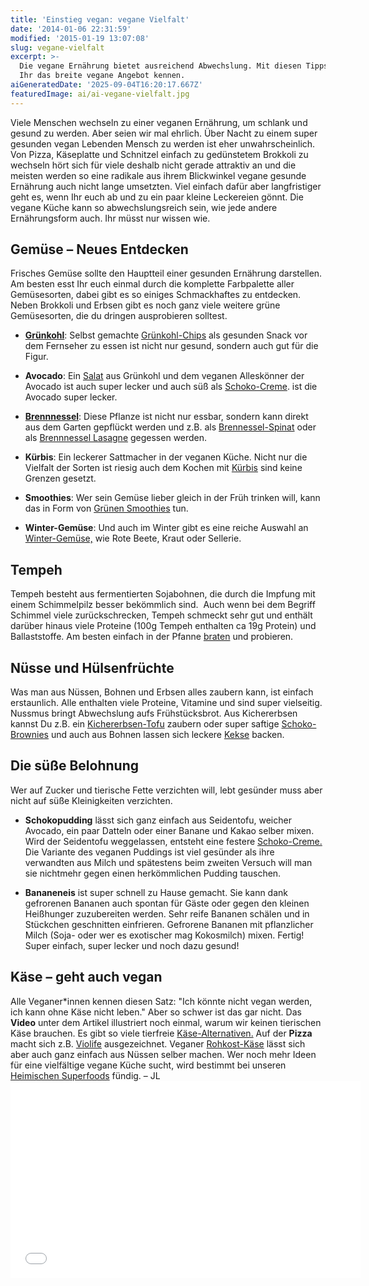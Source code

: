 ```yaml
---
title: 'Einstieg vegan: vegane Vielfalt'
date: '2014-01-06 22:31:59'
modified: '2015-01-19 13:07:08'
slug: vegane-vielfalt
excerpt: >-
  Die vegane Ernährung bietet ausreichend Abwechslung. Mit diesen Tipps lernt
  Ihr das breite vegane Angebot kennen.
aiGeneratedDate: '2025-09-04T16:20:17.667Z'
featuredImage: ai/ai-vegane-vielfalt.jpg
---
```


Viele Menschen wechseln zu einer veganen Ernährung, um schlank und gesund zu werden. Aber seien wir mal ehrlich. Über Nacht zu einem super gesunden vegan Lebenden Mensch zu werden ist eher unwahrscheinlich. Von Pizza, Käseplatte und Schnitzel einfach zu gedünstetem Brokkoli zu wechseln hört sich für viele deshalb nicht gerade attraktiv an und die meisten werden so eine radikale aus ihrem Blickwinkel vegane gesunde Ernährung auch nicht lange umsetzten. Viel einfach dafür aber langfristiger geht es, wenn Ihr euch ab und zu ein paar kleine Leckereien gönnt. Die vegane Küche kann so abwechslungsreich sein, wie jede andere Ernährungsform auch. Ihr müsst nur wissen wie.

## Gemüse – Neues Entdecken

Frisches Gemüse sollte den Hauptteil einer gesunden Ernährung darstellen. Am besten esst Ihr euch einmal durch die komplette Farbpalette aller Gemüsesorten, dabei gibt es so einiges Schmackhaftes zu entdecken. Neben Brokkoli und Erbsen gibt es noch ganz viele weitere grüne Gemüsesorten, die du dringen ausprobieren solltest.

*   **[Grünkohl](https://www.veganblatt.com/gruenkohl)**: Selbst gemachte [Grünkohl-Chips](https://www.veganblatt.com/rohkost-gemuese-chips-selbstgemacht%20) als gesunden Snack vor dem Fernseher zu essen ist nicht nur gesund, sondern auch gut für die Figur.
*   **Avocado**: Ein [Salat](https://www.veganblatt.com/gruenkohl-salat-mit-granatapfel-avocado) aus Grünkohl und dem veganen Alleskönner der Avocado ist auch super lecker und auch süß als [Schoko-Creme](https://www.veganblatt.com/roh-vegane-schoko-creme). ist die Avocado super lecker.
*   **[Brennnessel](https://www.veganblatt.com/heimische-superfoods-brennnessel)**: Diese Pflanze ist nicht nur essbar, sondern kann direkt aus dem Garten gepflückt werden und z.B. als [Brennessel-Spinat](https://www.veganblatt.com/brennnessel-spinat%20) oder als [Brennnessel Lasagne](https://www.veganblatt.com/brennnessel-lasagne-mit-pilzen) gegessen werden.
*   **Kürbis**: Ein leckerer Sattmacher in der veganen Küche. Nicht nur die Vielfalt der Sorten ist riesig auch dem Kochen mit [Kürbis](https://www.veganblatt.com/t/kuerbis) sind keine Grenzen gesetzt.

*   **Smoothies**: Wer sein Gemüse lieber gleich in der Früh trinken will, kann das in Form von [Grünen Smoothies](https://www.veganblatt.com/beste-gruene-smoothies) tun.

*   **Winter-Gemüse**: Und auch im Winter gibt es eine reiche Auswahl an [Winter-Gemüse,](https://www.veganblatt.com/gesuendestes-wintergemuese) wie Rote Beete, Kraut oder Sellerie.

## Tempeh

Tempeh besteht aus fermentierten Sojabohnen, die durch die Impfung mit einem Schimmelpilz besser bekömmlich sind.  Auch wenn bei dem Begriff Schimmel viele zurückschrecken, Tempeh schmeckt sehr gut und enthält darüber hinaus viele Proteine (100g Tempeh enthalten ca 19g Protein) und Ballaststoffe. Am besten einfach in der Pfanne [braten](https://www.veganblatt.com/tempeh-auf-okra-gemuese%20) und probieren.

## Nüsse und Hülsenfrüchte

Was man aus Nüssen, Bohnen und Erbsen alles zaubern kann, ist einfach erstaunlich. Alle enthalten viele Proteine, Vitamine und sind super vielseitig. Nussmus bringt Abwechslung aufs Frühstücksbrot. Aus Kichererbsen kannst Du z.B. ein [Kichererbsen-Tofu](https://www.veganblatt.com/kichererbsen-tofu) zaubern oder super saftige [Schoko-Brownies](https://www.veganblatt.com/schoko-kichererbsen-brownie) und auch aus Bohnen lassen sich leckere [Kekse](https://www.veganblatt.com/schoko-cookies-aus-schwarzen-bohnen) backen.

## Die süße Belohnung

Wer auf Zucker und tierische Fette verzichten will, lebt gesünder muss aber nicht auf süße Kleinigkeiten verzichten.

*   **Schokopudding** lässt sich ganz einfach aus Seidentofu, weicher Avocado, ein paar Datteln oder einer Banane und Kakao selber mixen. Wird der Seidentofu weggelassen, entsteht eine festere [Schoko-Creme.](https://www.veganblatt.com/roh-vegane-schoko-creme) Die Variante des veganen Puddings ist viel gesünder als ihre verwandten aus Milch und spätestens beim zweiten Versuch will man sie nichtmehr gegen einen herkömmlichen Pudding tauschen.

*   **Bananeneis** ist super schnell zu Hause gemacht. Sie kann dank gefrorenen Bananen auch spontan für Gäste oder gegen den kleinen Heißhunger zuzubereiten werden. Sehr reife Bananen schälen und in Stückchen geschnitten einfrieren. Gefrorene Bananen mit pflanzlicher Milch (Soja- oder wer es exotischer mag Kokosmilch) mixen. Fertig! Super einfach, super lecker und noch dazu gesund!

## Käse – geht auch vegan

Alle Veganer\*innen kennen diesen Satz: "Ich könnte nicht vegan werden, ich kann ohne Käse nicht leben." Aber so schwer ist das gar nicht. Das **Video** unter dem Artikel illustriert noch einmal, warum wir keinen tierischen Käse brauchen. Es gibt so viele tierfreie [Käse-Alternativen.](https://www.veganblatt.com/kaese) Auf der **Pizza** macht sich z.B. [Violife](https://www.veganblatt.com/violife-for-pizza) ausgezeichnet. Veganer [Rohkost-Käse](https://www.veganblatt.com/veganer-rohkost-kaese-rezept) lässt sich aber auch ganz einfach aus Nüssen selber machen. Wer noch mehr Ideen für eine vielfältige vegane Küche sucht, wird bestimmt bei unseren [Heimischen Superfoods](https://www.veganblatt.com/t/heimische-superfoods%20) fündig. – JL<iframe src="//www.youtube.com/embed/hSqupR2_EHI" width="560" height="315" frameborder="0" allowfullscreen="allowfullscreen"></iframe>
